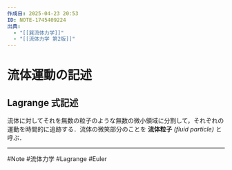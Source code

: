 ```yaml
---
作成日: 2025-04-23 20:53
ID: NOTE-1745409224
出典:
  - "[[巽流体力学]]"
  - "[[流体力学 第2版]]"
---
```


# 流体運動の記述

## Lagrange 式記述

流体に対してそれを無数の粒子のような無数の微小領域に分割して，それぞれの運動を時間的に追跡する．流体の微笑部分のことを **流体粒子** *(fluid particle)* と呼ぶ．


---
#Note #流体力学 #Lagrange #Euler 